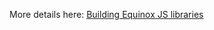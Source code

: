 More details here: [Building Equinox JS libraries](https://equinox.atlassian.net/wiki/display/EN/Building+Equinox+JS) 
